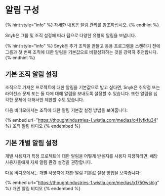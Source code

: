 # 알림 구성

{% hint style="info" %}
자세한 내용은 [알림 관리](../../../../snyk-admin/manage-notifications.md)를 참조하십시오.
{% endhint %}

Snyk은 그룹 및 조직 설정에 따라 팀으로 다양한 유형의 알림을 보냅니다.

{% hint style="info" %}
Snyk은 추가 조직을 만들고 응용 프로그램을 스캔하기 전에 그룹과 첫 번째 조직에 대한 알림을 기본값으로 비활성화하는 것을 강력히 추천합니다.
{% endhint %}

## 기본 조직 알림 설정

조직으로 가져온 프로젝트에 대한 알림을 기본값으로 받고 싶다면, Snyk은 취약점 또는 라이선스 문제 또는 둘 다에 대해 알림을 보내도록 설정할 수 있습니다. 또한 알림을 심각한 문제에 대해서만 제한할 수도 있습니다.&#x20;

다음 비디오에서는 조직에 대한 알림 기본값 설정 방법을 보여줍니다:

{% embed url="https://thoughtindustries-1.wistia.com/medias/o41yfkfu34" %}
조직 알림 비디오
{% endembed %}

## 기본 개별 알림 설정

개별 사용자가 특정 프로젝트에 대한 알림을 어떻게 받을지를 사용자 지정하려면, 해당 사용자들에게 자체 알림 환경 설정을 권장합니다.

다음 비디오에서는 개별 사용자에 대한 알림 기본값 설정 방법을 보여줍니다:

{% embed url="https://thoughtindustries-1.wistia.com/medias/x1750wshlg" %}
개인 알림 비디오
{% endembed %}